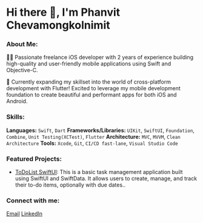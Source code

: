 # Hi there 👋, I'm Phanvit Chevamongkolnimit

### About Me:
👨‍💻 Passionate freelance iOS developer with 2 years of experience building high-quality and user-friendly mobile applications using Swift and Objective-C.

🚀 Currently expanding my skillset into the world of cross-platform development with Flutter! Excited to leverage my mobile development foundation to create beautiful and performant apps for both iOS and Android.

### Skills:

**Languages:** `Swift`, `Dart`
**Frameworks/Libraries:** `UIKit`, `SwiftUI`, `Foundation`, `Combine`, `Unit Testing(XCTest)`, `Flutter`
**Architecture:** `MVC`, `MVVM`, `Clean Architecture`
**Tools:** `Xcode`, `Git`, `CI/CD fast-lane`, `Visual Studio Code`

### Featured Projects:

- [ToDoList SwiftUI](https://github.com/pHBrise/ToDoListSwiftUI.git): This is a basic task management application built using SwiftUI and SwiftData. It allows users to create, manage, and track their to-do items, optionally with due dates..

### Connect with me:

[Email](phanvit.c@gmail.com)
[LinkedIn](https://www.linkedin.com/in/phanvit)
